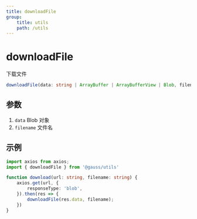 ```yaml
---
title: downloadFile
group:
    title: utils
    path: /utils
---
```


# downloadFile

下载文件

```ts
downloadFile(data: string | ArrayBuffer | ArrayBufferView | Blob, filename: string)
```

## 参数

1. `data` Blob 对象
2. `filename` 文件名

## 示例

```ts
import axios from axios;
import { downloadFile } from '@gauss/utils'

function download(url: string, filename: string) {
    axios.get(url, {
        responseType: 'blob',
    }).then(res => {
        downloadFile(res.data, filename);
    })
}
```
